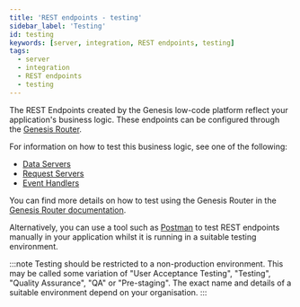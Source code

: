 ```yaml
---
title: 'REST endpoints - testing'
sidebar_label: 'Testing'
id: testing
keywords: [server, integration, REST endpoints, testing]
tags:
  - server
  - integration
  - REST endpoints
  - testing
---
```


The REST Endpoints created by the Genesis low-code platform reflect your application's business logic. These endpoints can be configured through the [Genesis Router](../../../../server/configuring-runtime/genesis-router/).

For information on how to test this business logic, see one of the following:
* [Data Servers](../../../../server/data-server/testing/)
* [Request Servers](../../../../server/request-server/testing/)
* [Event Handlers](../../../../server/event-handler/testing/)

You can find more details on how to test using the Genesis Router in the [Genesis Router documentation](../../../../server/configuring-runtime/genesis-router/#testing-the-genesis-router).

Alternatively, you can use a tool such as [Postman](https://www.postman.com/) to test REST endpoints manually in your application whilst it is running in a suitable testing environment.

:::note
Testing should be restricted to a non-production environment. This may be called some variation of "User Acceptance Testing", "Testing", "Quality Assurance", "QA" or "Pre-staging". The exact name and details of a suitable environment depend on your organisation.
:::

